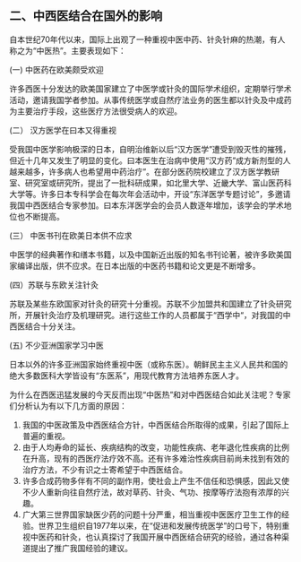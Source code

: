 ## 二、中西医结合在国外的影响  

自本世纪70年代以来，国际上出观了一种重视中医中药、针灸针麻的热潮，有人称之为“中医热”。主要表现如下：

 (一) 中医药在欧美颇受欢迎  

许多西医十分发达的欧美国家建立了中医学或针灸的国际学术组织，定期举行学术活动，邀请我国学者参加。从事传统医学或自然疗法业务的医生都以针灸及中成药为主要治疗手段，这些医疗方法很受病人的欢迎。 

 (二） 汉方医学在曰本又得重视  

受我国中医学影响极深的日本，自明治维新以后“汉方医学”遭受到毁灭性的摧残，但近十几年又发生了明显的变化。曰本医生在治病中使用“汉方药”成方新剂型的人越来越多，许多病人也希望用中药治疗”。在部分医药院校建立了汉方医学教研室、研究室或研究所，提出了一批科研成果，如北里大学、近畿大学、富山医药科大学等。许多日本专科学会在每次年会活动中，开设“东洋医学专题讨论”，多邀请我国中西医结合专家参加。曰本东洋医学会的会员人数逐年增加，该学会的学术地位也不断提高。 

(三） 中医书刊在欧美日本供不应求  

中医学的经典著作和缮本书籍，以及中国新近出版的知名书刊论著，被许多欧美国家编译出版，供不应求。在日本出版的中医药书籍和论文更是不断增多。  

(四）苏联与东欧关注针灸  

苏联及某些东欧国家对针灸的研究十分重视。苏联不少加盟共和国建立了针灸研究所，开展针灸治疗及机理研究。进行这些工作的人员都属于“西学中“，对我国的中西医结合十分关注。

 (五) 不少亚洲国家学习中医  

日本以外的许多亚洲国家始终重视中医（或称东医）。朝鲜民主主义人民共和国的绝大多数医科大学皆设有“东医系”，用现代教育方法培养东医人才。

为什么在西医迅猛发展的今天反而出现“中医热”和对中西医结合如此关注呢？专家们分析认为有以下几方面的原因：  

1. 我国的中医政策及中西医结合方针，中西医结合所取得的成果，引起了国际上普遍的重视。 
2. 由于人均寿命的延长、疾病结构的改变，功能性疾病、老年退化性疾病的比例在升高，现有的西医疗法疗效不高。还有许多难治性疾病目前尚未找到有效的治疗方法，不少有识之士寄希望于中西医结合。  
3. 许多合成药物多伴有不同的副作用，使社会上产生不信任和恐惧感，因此又使不少人重新向往自然疗法，故对草药、针灸、气功、按摩等疗法抱有浓厚的兴趣。                
4. 广大第三世界国家缺医少药的问题十分严重，相当重视中医医疗卫生工作的经验。世界卫生组织自1977年以来，在“促进和发展传统医学”的口号下，特别重视中医药和针灸，也认真探讨了我国开展中西医结合研究的经验，通过各种渠道提出了推广我国经验的建议。  
